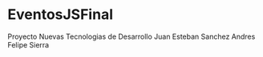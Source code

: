 # EventosJSFinal
Proyecto Nuevas Tecnologias de Desarrollo
Juan Esteban Sanchez
Andres Felipe Sierra
